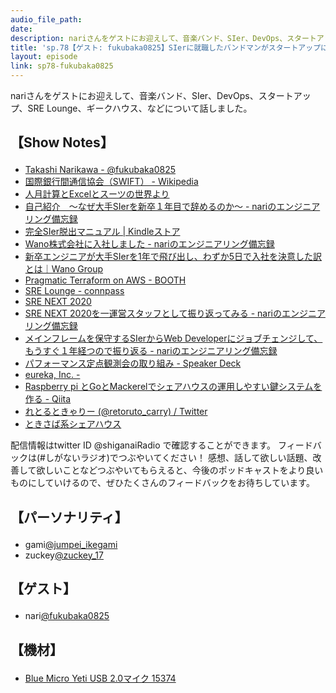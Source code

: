 ```yaml
---
audio_file_path: 
date: 
description: nariさんをゲストにお迎えして、音楽バンド、SIer、DevOps、スタートアップ、SRE Lounge、ギークハウス、などについて話しました。
title: 'sp.78【ゲスト: fukubaka0825】SIerに就職したバンドマンがスタートアップに転職して1年で楽しいSREになるまで'
layout: episode
link: sp78-fukubaka0825
---
```


<p><span>nariさんをゲストにお迎えして、音楽バンド、SIer、DevOps、スタートアップ、SRE Lounge、ギークハウス、などについて話しました。</span></p>
<h2>
  <p>【Show Notes】</p>
</h2>
<ul>
  <li><a href="https://www.fukubaka0825.dev/" target="_blank">Takashi Narikawa - @fukubaka0825</a></li>
  <li><a href="https://ja.wikipedia.org/wiki/%E5%9B%BD%E9%9A%9B%E9%8A%80%E8%A1%8C%E9%96%93%E9%80%9A%E4%BF%A1%E5%8D%94%E4%BC%9A" target="_blank">国際銀行間通信協会（SWIFT） - Wikipedia</a></li>
  <li><a href="https://anond.hatelabo.jp/20070831005830" target="_blank">人月計算とExcelとスーツの世界より</a></li>
  <li><a href="https://fukubaka0825.hatenablog.com/entry/2018/12/24/185911" target="_blank">自己紹介　〜なぜ大手SIerを新卒１年目で辞めるのか〜 - nariのエンジニアリング備忘録</a></li>
  <li><a href="https://www.amazon.co.jp/dp/B07TM9LWTN/" target="_blank">完全SIer脱出マニュアル | Kindleストア</a></li>
  <li><a href="https://fukubaka0825.hatenablog.com/entry/2019/02/03/181912" target="_blank">Wano株式会社に入社しました - nariのエンジニアリング備忘録</a></li>
  <li><a href="https://group.wano.co.jp/blog/1061/" target="_blank">新卒エンジニアが大手SIerを1年で飛び出し、わずか5日で入社を決意した訳とは｜Wano Group</a></li>
  <li><a href="https://booth.pm/ja/items/1318735" target="_blank">Pragmatic Terraform on AWS - BOOTH</a></li>
  <li><a href="https://sre-lounge.connpass.com/" target="_blank">SRE Lounge - connpass</a></li>
  <li><a href="https://sre-next.dev/" target="_blank">SRE NEXT 2020</a></li>
  <li><a href="https://fukubaka0825.hatenablog.com/entry/2020/01/26/174802" target="_blank">SRE NEXT 2020を一運営スタッフとして振り返ってみる - nariのエンジニアリング備忘録</a></li>
  <li><a href="https://fukubaka0825.hatenablog.com/entry/2019/12/31/182555" target="_blank">メインフレームを保守するSIerからWeb Developerにジョブチェンジして、もうすぐ１年経つので振り返る - nariのエンジニアリング備忘録</a></li>
  <li><a href="https://speakerdeck.com/dharada1/pahuomansuding-dian-guan-ce-hui-falsequ-rizu-mi" target="_blank">パフォーマンス定点観測会の取り組み - Speaker Deck</a></li>
  <li><a href="https://eure.jp/" target="_blank">eureka, Inc. -</a></li>
  <li><a href="https://qiita.com/fukubaka0825/items/979a02a93e1ebcac31f1" target="_blank">Raspberry pi とGoとMackerelでシェアハウスの運用しやすい鍵システムを作る - Qiita</a></li>
  <li><a href="https://twitter.com/retoruto_carry" target="_blank">れとるときゃりー (@retoruto_carry) / Twitter</a></li>
  <li><a href="https://4hacker.github.io/hackerhouse/index.html" target="_blank">ときさば系シェアハウス</a></li>
</ul>
<p><span>
  配信情報はtwitter ID @shiganaiRadio で確認することができます。
  フィードバックは(#しがないラジオ)でつぶやいてください！
  感想、話して欲しい話題、改善して欲しいことなどつぶやいてもらえると、今後のポッドキャストをより良いものにしていけるので、ぜひたくさんのフィードバックをお待ちしています。
</span></p>
<h2>
  <p>【パーソナリティ】</p>
</h2>
<ul>
  <li>gami<a href="https://twitter.com/jumpei_ikegami" target="_blank">@jumpei_ikegami</a></li>
  <li>zuckey<a href="https://twitter.com/zuckey_17" target="_blank">@zuckey_17</a></li>
</ul>
<h2>
  <p>【ゲスト】</p>
</h2>
<ul>
  <li>nari<a href="https://twitter.com/fukubaka0825" target="_blank">@fukubaka0825</a></li>
</ul>
<h2>
  <p>【機材】</p>
</h2>
<ul>
  <li><a href="http://amzn.to/2tlkud3" target="_blank">Blue Micro Yeti USB 2.0マイク 15374</a></li>
</ul>